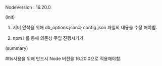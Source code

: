 NodeVersion : 16.20.0


(init)

1. 서버 안착을 위해 db_options.json과 config.json 파일의 내용을 수정 해야함.

2. npm i 를 통해 의존성 주입 진행시키기


(summary)

#tts사용을 위해 반드시 Node 버전을 16.20.0으로 적용해야함.


